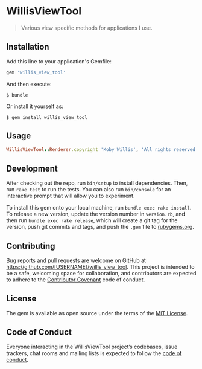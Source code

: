 # WillisViewTool

> Various view specific methods for applications I use.

## Installation

Add this line to your application's Gemfile:

```ruby
gem 'willis_view_tool'
```

And then execute:

    $ bundle

Or install it yourself as:

    $ gem install willis_view_tool

## Usage

```ruby
WillisViewTool::Renderer.copyright 'Koby Willis', 'All rights reserved'
```

## Development

After checking out the repo, run `bin/setup` to install dependencies. Then, run `rake test` to run the tests. You can also run `bin/console` for an interactive prompt that will allow you to experiment.

To install this gem onto your local machine, run `bundle exec rake install`. To release a new version, update the version number in `version.rb`, and then run `bundle exec rake release`, which will create a git tag for the version, push git commits and tags, and push the `.gem` file to [rubygems.org](https://rubygems.org).

## Contributing

Bug reports and pull requests are welcome on GitHub at https://github.com/[USERNAME]/willis_view_tool. This project is intended to be a safe, welcoming space for collaboration, and contributors are expected to adhere to the [Contributor Covenant](http://contributor-covenant.org) code of conduct.

## License

The gem is available as open source under the terms of the [MIT License](https://opensource.org/licenses/MIT).

## Code of Conduct

Everyone interacting in the WillisViewTool project’s codebases, issue trackers, chat rooms and mailing lists is expected to follow the [code of conduct](https://github.com/[USERNAME]/willis_view_tool/blob/master/CODE_OF_CONDUCT.md).
